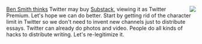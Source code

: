<img src="http://scripting.com/images/2020/09/06/bidenHarris2020.png" border="0" align="right"><a href="https://twitter.com/benyt/status/1323089156185214977">Ben Smith thinks</a> Twitter may buy <a href="https://substack.com/">Substack</a>, viewing it as Twitter Premium. Let's hope we can do better. Start by getting rid of the character limit in Twitter so we don't need to invent new channels just to distribute essays. Twitter can already do photos and video. People do all kinds of hacks to distribute writing. Let's re-legitimize it. 

